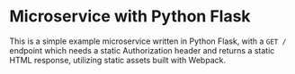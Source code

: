 # Microservice with Python Flask

This is a simple example microservice written in Python Flask, with a `GET /` endpoint which needs a static Authorization header and returns a static HTML response, utilizing static assets built with Webpack.
